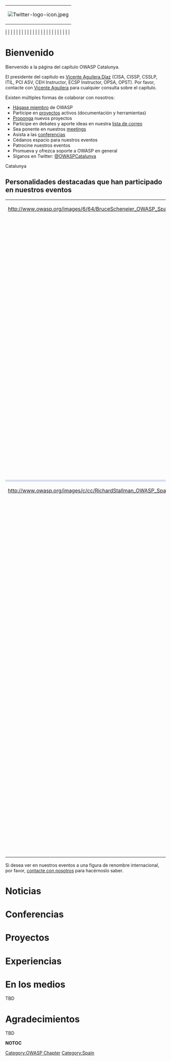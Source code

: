 <table align="right">

<tr>

<td width=100% align=right>

![Twitter-logo-icon.jpeg](Twitter-logo-icon.jpeg
"Twitter-logo-icon.jpeg")

</td>

</tr>

</table>

|  |
|  |
|  |
|  |
|  |
|  |
|  |
|  |
|  |
|  |
|  |
|  |

# Bienvenido

Bienvenido a la página del capítulo OWASP Catalunya.

El presidente del capítulo es [Vicente Aguilera
Díaz](mailto:vicente.aguilera@owasp.org) (CISA, CISSP, CSSLP, ITIL, PCI
ASV, CEH Instructor, ECSP Instructor, OPSA, OPST). Por favor, contacte
con [Vicente Aguilera](mailto:vicente.aguilera@owasp.org) para cualquier
consulta sobre el capítulo.

Existen múltiples formas de colaborar con nosotros:

  - [Hágase
    miembro](http://www.owasp.org/index.php/Membership#Categories_of_Membership_.26_Supporters)
    de OWASP
  - Participe en
    [proyectos](http://www.owasp.org/index.php/Category:OWASP_Project)
    activos (documentación y herramientas)
  - [Proponga](http://www.owasp.org/index.php/Catalunya#tab=Proyectos)
    nuevos proyectos
  - Participe en debates y aporte ideas en nuestra [lista de
    correo](http://lists.owasp.org/mailman/listinfo/owasp-catalunya)
  - Sea ponente en nuestros
    [meetings](http://www.owasp.org/index.php/Catalunya/Meetings#Local_Meetings)
  - Asista a las
    [conferencias](http://www.owasp.org/index.php/Catalunya#tab=Conferencias)
  - Cédanos espacio para nuestros eventos
  - Patrocine nuestros eventos
  - Promueva y ofrezca soporte a OWASP en general
  - Síganos en Twitter:
    [@OWASPCatalunya](https://twitter.com/OWASPCatalunya)



<paypal>Catalunya</paypal>

## Personalidades destacadas que han participado en nuestros eventos

<table>

<tr>

<td width=10% valign=top>

[<http://www.owasp.org/images/6/64/BruceScheneier_OWASP_Spain.png>](http://www.youtube.com/watch?v=xFbET4aQHAA)

</td>

<td width=90% valign=top align="justify">

[Bruce Schneier](http://www.schneier.com) es un criptógrafo de renombre
internacional, experto en seguridad informática y escritor. Descrito por
The Economist como un gurú de la seguridad, es autor de diversos libros
sobre seguridad y criptografía. Schneier ha diseñado y codiseñado
algoritmos criptográficos ampliamente utilizados (como Blowfish,
Twofish, MacGuffin, Solitaire, o Yarrow y Fortuna entre otros).
Schneier ofreció la conferencia ["The Future of the Security
Industry"](http://www.youtube.com/watch?v=xFbET4aQHAA) en el congreso
IBWAS'09, celebrado en Diciembre de 2009 en Madrid, organizado
conjuntamente por OWASP Spain y OWASP Portugal.

</td>

</tr>

<tr>

<td bgcolor ="#d5deed">

<td bgcolor ="#d5deed">

</tr>

<tr>

<td width=10% valign=top>

[<http://www.owasp.org/images/c/cc/RichardStallman_OWASP_Spain.png>](http://www.owasp.org/index.php/Spain/Meetings)

</td>

<td width=90% valign=top align="justify">

[Richard Mattew Stallman](http://www.stallman.org) es un programador y
activista del software libre. En 1983 anunció el proyecto para
desarrollar el sistema operativo GNU, un sistema operativo tipo Unix
destinado a ser totalmente libre, y es el líder del proyecto desde
entonces. GNU se usa usualmente con el kernel Linux en la combinación
GNU/Linux. Con ese anuncio Stallman lanzó también el movimiento del
software libre. En octubre de 1985 creó la [Free Software
Foundation](http://www.fsf.org). Stallman ha recibido el premio "Grace
Hopper" de la ACM (ACM Grace Hopper Award), una beca de la Fundación
MacArthur, el premio "Pionero" de la Fundación Frontera Electrónica, y
el Premio Takeda por Mejora Social/Económica, como así también varios
doctorados Honoris Causa.
Stallman ofreció la conferencia ["El Software Libre y tu
Libertad"](http://www.owasp.org/index.php/Spain/Meetings) en el VI OWASP
Spain Chapter Meeting, celebrado en Barcelona en Junio de 2010.

</td>

</tr>

</table>


Si desea ver en nuestros eventos a una figura de renombre internacional,
por favor, [contacte con nosotros](mailto:vicente.aguilera@owasp.org)
para hacérnoslo saber.

# Noticias

# Conferencias

# Proyectos

# Experiencias

# En los medios

TBD

# Agradecimientos

TBD

__NOTOC__

<headertabs />

[Category:OWASP Chapter](Category:OWASP_Chapter "wikilink")
[Category:Spain](Category:Spain "wikilink")